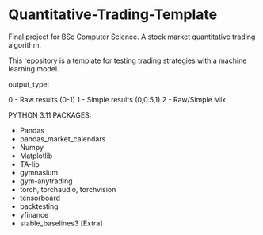 # Quantitative-Trading-Template
Final project for BSc Computer Science. A stock market quantitative trading algorithm.

This repository is a template for testing trading strategies with a machine learning model.

output_type:

0 - Raw results (0-1)
1 - Simple results (0,0.5,1)
2 - Raw/Simple Mix

PYTHON 3.11
PACKAGES:
- Pandas
- pandas_market_calendars
- Numpy
- Matplotlib
- TA-lib
- gymnasium
- gym-anytrading
- torch, torchaudio, torchvision
- tensorboard
- backtesting
- yfinance
- stable_baselines3 [Extra]


